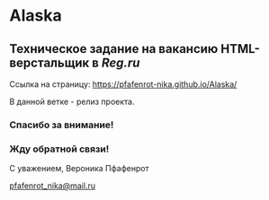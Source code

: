 # Alaska


## Техническое задание на вакансию HTML-верстальщик в ***Reg.ru***


Ссылка на страницу: <https://pfafenrot-nika.github.io/Alaska/>


  В данной ветке - релиз проекта.


### Спасибо за внимание!

### Жду обратной связи!


С уважением, Вероника Пфафенрот

pfafenrot_nika@mail.ru
